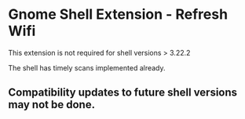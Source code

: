 # Gnome Shell Extension - Refresh Wifi

This extension is not required for shell versions > 3.22.2 

The shell has timely scans implemented already. 

## Compatibility updates to future shell versions may not be done.
